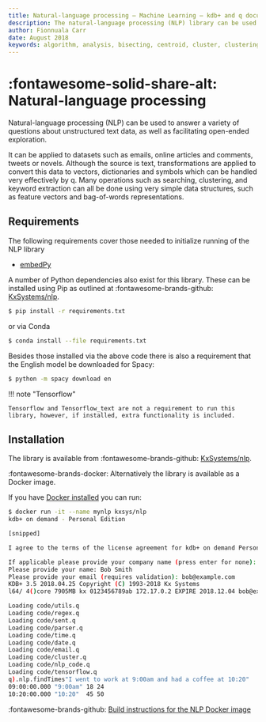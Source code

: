 ```yaml
---
title: Natural-language processing – Machine Learning – kdb+ and q documentation
description: The natural-language processing (NLP) library can be used to answer a variety of questions about unstructured text data, as well as facilitating open-ended exploration.
author: Fionnuala Carr
date: August 2018
keywords: algorithm, analysis, bisecting, centroid, cluster, clustering, comparison, corpora, corpus, document, email, feature, file, k-mean, kdbplus, learning, library, machine, machine learning, mbox, message, ml, nlp, parse, parsing, q, sentiment, similarity, string function, vector
---
```

# :fontawesome-solid-share-alt: Natural-language processing 



Natural-language processing (NLP) can be used to answer a variety of questions about unstructured text data, as well as facilitating open-ended exploration.

It can be applied to datasets such as emails, online articles and comments, tweets or novels. Although the source is text, transformations are applied to convert this data to vectors, dictionaries and symbols which can be handled very effectively by q. Many operations such as searching, clustering, and keyword extraction can all be done using very simple data structures, such as feature vectors and bag-of-words representations.

## Requirements

The following requirements cover those needed to initialize running of the NLP library

-   [embedPy](../embedpy/index.md)

A number of Python dependencies also exist for this library. These can be installed using Pip as outlined at 
:fontawesome-brands-github:
[KxSystems/nlp](https://github.com/kxsystems/nlp).

```bash
$ pip install -r requirements.txt
```

or via Conda

```bash
$ conda install --file requirements.txt
```

Besides those installed via the above code there is also a requirement that the English model be downloaded for Spacy:

```bash
$ python -m spacy download en
```

!!! note "Tensorflow"

	Tensorflow and Tensorflow_text are not a requirement to run this library, however, if installed, extra functionality is included.


## Installation

The library is available from
:fontawesome-brands-github: [KxSystems/nlp](https://github.com/kxsystems/nlp).

:fontawesome-brands-docker:
Alternatively the library is available as a Docker image.

If you have [Docker installed](https://www.docker.com/products/container-runtime) you can run:

```bash
$ docker run -it --name mynlp kxsys/nlp
kdb+ on demand - Personal Edition

[snipped]

I agree to the terms of the license agreement for kdb+ on demand Personal Edition (N/y): y

If applicable please provide your company name (press enter for none): ACME Limited
Please provide your name: Bob Smith
Please provide your email (requires validation): bob@example.com
KDB+ 3.5 2018.04.25 Copyright (C) 1993-2018 Kx Systems
l64/ 4()core 7905MB kx 0123456789ab 172.17.0.2 EXPIRE 2018.12.04 bob@example.com KOD #0000000

Loading code/utils.q
Loading code/regex.q
Loading code/sent.q
Loading code/parser.q
Loading code/time.q
Loading code/date.q
Loading code/email.q
Loading code/cluster.q
Loading code/nlp_code.q
Loading code/tensorflow.q
q).nlp.findTimes"I went to work at 9:00am and had a coffee at 10:20"
09:00:00.000 "9:00am" 18 24
10:20:00.000 "10:20"  45 50
```

:fontawesome-brands-github:
[Build instructions for the NLP Docker image](https://github.com/KxSystems/nlp/blob/master/docker/README.md)
